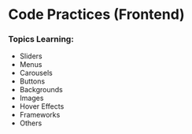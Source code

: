 # Code Practices (Frontend)
### Topics Learning:
* Sliders
* Menus
* Carousels
* Buttons
* Backgrounds
* Images
* Hover Effects
* Frameworks
* Others